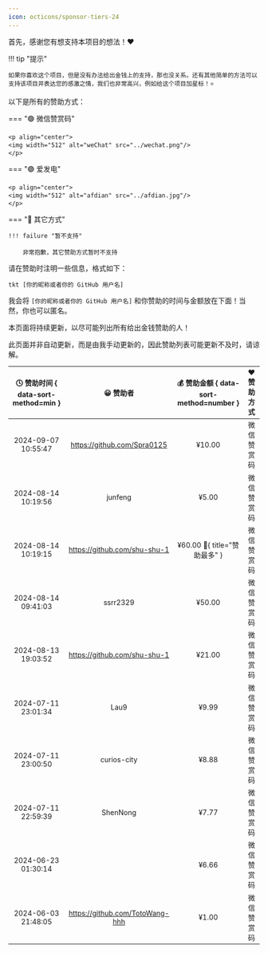 ```yaml
---
icon: octicons/sponsor-tiers-24
---
```


首先，感谢您有想支持本项目的想法！❤️

!!! tip "提示"

    如果你喜欢这个项目，但是没有办法给出金钱上的支持，那也没关系。还有其他简单的方法可以支持该项目并表达您的感激之情，我们也非常高兴，例如给这个项目加星标！⭐

以下是所有的赞助方式：

=== "🟢 微信赞赏码"

    <p align="center">
    <img width="512" alt="weChat" src="../wechat.png"/>
    </p>

=== "🟣 爱发电"

    <p align="center">
    <img width="512" alt="afdian" src="../afdian.jpg"/>
    </p>

=== "🔵 其它方式"

    !!! failure "暂不支持"

        非常抱歉，其它赞助方式暂时不支持

请在赞助时注明一些信息，格式如下：

```linenums="0"
tkt [你的昵称或者你的 GitHub 用户名]
```
我会将 `[你的昵称或者你的 GitHub 用户名]` 和你赞助的时间与金额放在下面！当然，你也可以匿名。

本页面将持续更新，以尽可能列出所有给出金钱赞助的人！

此页面并非自动更新，而是由我手动更新的，因此赞助列表可能更新不及时，请谅解。

| 🕓 赞助时间 { data-sort-method=min } |            😀 赞助者             | 💰 赞助金额 { data-sort-method=number } | ❤️ 赞助方式 |
| :---------------------------------: | :-----------------------------: | :------------------------------------: | :--------: |
|         2024-09-07 10:55:47         |   https://github.com/Spra0125   |                 ¥10.00                 | 微信赞赏码 |
|         2024-08-14 10:19:56         |             junfeng             |                 ¥5.00                  | 微信赞赏码 |
|         2024-08-14 10:19:15         |  https://github.com/shu-shu-1   |   ¥60.00 :crown:{ title="赞助最多" }   | 微信赞赏码 |
|         2024-08-14 09:41:03         |            ssrr2329             |                 ¥50.00                 | 微信赞赏码 |
|         2024-08-13 19:03:52         |  https://github.com/shu-shu-1   |                 ¥21.00                 | 微信赞赏码 |
|         2024-07-11 23:01:34         |              Lau9               |                 ¥9.99                  | 微信赞赏码 |
|         2024-07-11 23:00:50         |           curios-city           |                 ¥8.88                  | 微信赞赏码 |
|         2024-07-11 22:59:39         |            ShenNong             |                 ¥7.77                  | 微信赞赏码 |
|         2024-06-23 01:30:14         |                                 |                 ¥6.66                  | 微信赞赏码 |
|         2024-06-03 21:48:05         | https://github.com/TotoWang-hhh |                 ¥1.00                  | 微信赞赏码 |

